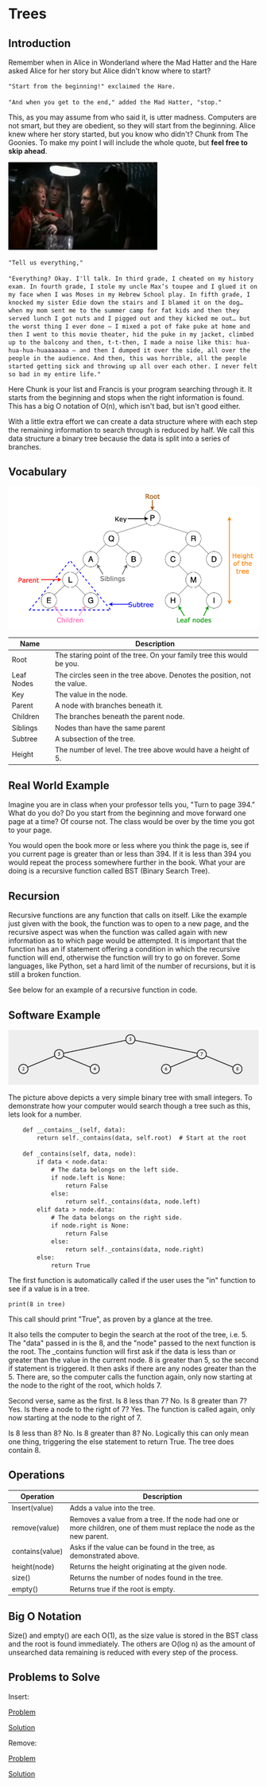 # Trees

## Introduction
Remember when in Alice in Wonderland where the Mad Hatter and the Hare asked Alice for her story but Alice didn't know where to start?

    "Start from the beginning!" exclaimed the Hare.

    "And when you get to the end," added the Mad Hatter, "stop."

This, as you may assume from who said it, is utter madness. Computers are not smart, but they are obedient, so they will start from the beginning. Alice knew where her story started, but you know who didn't? Chunk from The Goonies. To make my point I will include the whole quote, but **feel free to skip ahead**.

![Interrogation](Picture\goonies1.jpg)

    "Tell us everything,"

    "Everything? Okay. I'll talk. In third grade, I cheated on my history exam. In fourth grade, I stole my uncle Max’s toupee and I glued it on my face when I was Moses in my Hebrew School play. In fifth grade, I knocked my sister Edie down the stairs and I blamed it on the dog… when my mom sent me to the summer camp for fat kids and then they served lunch I got nuts and I pigged out and they kicked me out… but the worst thing I ever done – I mixed a pot of fake puke at home and then I went to this movie theater, hid the puke in my jacket, climbed up to the balcony and then, t-t-then, I made a noise like this: hua-hua-hua-huaaaaaaa – and then I dumped it over the side, all over the people in the audience. And then, this was horrible, all the people started getting sick and throwing up all over each other. I never felt so bad in my entire life."

Here Chunk is your list and Francis is your program searching through it. It starts from the beginning and stops when the right information is found. This has a big O notation of O(n), which isn't bad, but isn't good either. 

With a little extra effort we can create a data structure where with each step the remaining information to search through is reduced by half. We call this data structure a binary tree because the data is split into a series of branches.

## Vocabulary
![Tree labels](Picture\1_PWJiwTxRdQy8A_Y0hAv5Eg.png)

Name | Description
---- | -----------
Root | The staring point of the tree. On your family tree this would be you.
Leaf Nodes | The circles seen in the tree above. Denotes the position, not the value.
Key | The value in the node.
Parent | A node with branches beneath it.
Children | The branches beneath the parent node.
Siblings | Nodes than have the same parent
Subtree | A subsection of the tree.
Height | The number of level. The tree above would have a height of 5.


## Real World Example
Imagine you are in class when your professor tells you, "Turn to page 394." What do you do? Do you start from the beginning and move forward one page at a time? Of course not. The class would be over by the time you got to your page. 

You would open the book more or less where you think the page is, see if you current page is greater than or less than 394. If it is less than 394 you would repeat the process somewhere further in the book. What your are doing is a recursive function called BST (Binary Search Tree).

## Recursion
Recursive functions are any function that calls on itself. Like the example just given with the book, the function was to open to a new page, and the recursive aspect was when the function was called again with new information as to which page would be attempted. It is important that the function has an if statement offering a condition in which the recursive function will end, otherwise the function will try to go on forever. Some languages, like Python, set a hard limit of the number of recursions, but it is still a broken function. 

See below for an example of a recursive function in code.

## Software Example
![Basic Tree](Picture\basic_tree.png)

The picture above depicts a very simple binary tree with small integers. To demonstrate how your computer would search though a tree such as this, lets look for a number.

```
    def __contains__(self, data):
        return self._contains(data, self.root)  # Start at the root

    def _contains(self, data, node):
        if data < node.data:
            # The data belongs on the left side.
            if node.left is None:
                return False
            else:
                return self._contains(data, node.left)
        elif data > node.data:
            # The data belongs on the right side.
            if node.right is None:
                return False
            else:
                return self._contains(data, node.right)
        else:
            return True
```

The first function is automatically called if the user uses the "in" function to see if a value is in a tree.
```
print(8 in tree) 
```
This call should print "True", as proven by a glance at the tree.

It also tells the computer to begin the search at the root of the tree, i.e. 5. The "data" passed in is the 8, and the "node" passed to the next function is the root. The _contains function will first ask if the data is less than or greater than the value in the current node. 8 is greater than 5, so the second if statement is triggered. It then asks if there are any nodes greater than the 5. There are, so the computer calls the function again, only now starting at the node to the right of the root, which holds 7.

Second verse, same as the first. Is 8 less than 7? No. Is 8 greater than 7? Yes. Is there a node to the right of 7? Yes. The function is called again, only now starting at the node to the right of 7.

Is 8 less than 8? No. Is 8 greater than 8? No. Logically this can only mean one thing, triggering the else statement to return True. The tree does contain 8.


## Operations
Operation | Description
--------- | -----------
Insert(value) | Adds a value into the tree.
remove(value) | Removes a value from a tree. If the node had one or more children, one of them must replace the node as the new parent.
contains(value) | Asks if the value can be found in the tree, as demonstrated above.
height(node) | Returns the height originating at the given node.
size() | Returns the number of nodes found in the tree. 
empty() | Returns true if the root is empty.

## Big O Notation
Size() and empty() are each O(1), as the size value is stored in the BST class and the root is found immediately. The others are O(log n) as the amount of unsearched data remaining is reduced with every step of the process.

## Problems to Solve

Insert:

[Problem](Python\tree_1.py)

[Solution](Python\tree_1_solution.py)

Remove:

[Problem](Python\tree_2.py)

[Solution](Python\tree_2_solution.py)